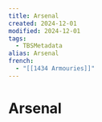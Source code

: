 ```yaml
---
title: Arsenal
created: 2024-12-01
modified: 2024-12-01
tags:
  - TBSMetadata
alias: Arsenal
french:
  - "[[1434 Armouries]]"
---
```

# Arsenal
